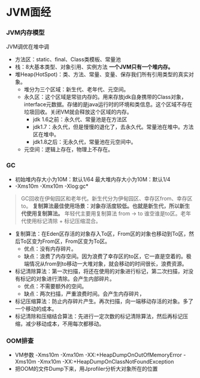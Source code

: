# JVM面经
### JVM内存模型
JVM调优在堆中调 
- 方法区：static、final、Class类模板、常量池
- 栈：8大基本类型、对象引用、实例方法
**一个JVM只有一个堆内存。** 
- 堆Heap(HotSpot)：类、方法、常量、变量、保存我们所有引用类型的真实对象。
    - 堆分为三个区域：新生代、老年代、元空间。
    - 永久区：这个区域是常驻内存的。用来存放jdk自身携带的Class对象，interface元数据。存储的是java运行时的环境和类信息。这个区域不存在垃圾回收。关闭VM就会释放这个区域的内存。
      - jdk 1.6之前：永久代、常量池是在方法区
      - jdk1.7：永久代，但是慢慢的退化了，去永久代。常量池在堆中。方法区在堆中。
      - jdk1.8之后：无永久代，常量池在元空间中。
    - 元空间：逻辑上存在，物理上不存在。
### GC
- 初始堆内存大小为10M：默认1/64 最大堆内存大小为10M：默认1/4 
- -Xms10m -Xmx10m -Xlog:gc*           
> GC回收在伊甸园区和老年代。新生代分为伊甸园区、幸存区from、幸存区to。
**复制算法最佳使用场景：对象存活度较低。也就是新生代，所以新生代使用复制算法。**
> 年轻代主要用复制算法 from -> to 谁空谁是to区。老年代使用标记清除 + 标记压缩混合。
- 复制算法：在Eden区存活的对象存入To区，From区的对象也移动到To区，然后To区变为From区，From区变为To区。
    - 优点：没有内存碎片。
    - 缺点：浪费了内存空间。因为浪费了幸存区的to区，它一直是空着的。极端情况从from到to移动一大堆对象，就会移动的时间很长，浪费资源。
- 标记清除算法：第一次扫描，将还在使用的对象进行标记，第二次扫描，对没有标记的对象进行清除。会产生内部碎片。
    - 优点：不需要额外的空间。
    - 缺点：两次扫描，严重浪费时间。会产生内存碎片，
- 标记压缩算法：防止内存碎片产生。再次扫描，向一端移动存活的对象。多了一个移动的成本。
- 标记清除和压缩结合算法：先进行一定次数的标记清除算法，然后再标记压缩，减少移动成本，不用每次都移动。
### OOM排查
- VM参数 -Xms10m -Xmx10m -XX:+HeapDumpOnOutOfMemoryError -Xms10m -Xmx10m -XX:+HeapDumpOnClassNotFoundException
- 把OOM的文件Dump下来，用Jprofiler分析大对象所在的位置
